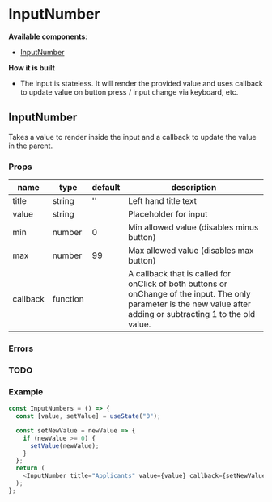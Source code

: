 # InputNumber

**Available components**:

- [InputNumber](#inputnumber)

**How it is built**

- The input is stateless. It will render the provided value and uses callback to update value on button press / input change via keyboard, etc.

## InputNumber

Takes a value to render inside the input and a callback to update the value in the parent.

### Props

| name     | type     | default | description                                                                                                                                                         |
| -------- | -------- | ------- | ------------------------------------------------------------------------------------------------------------------------------------------------------------------- |
| title    | string   | ''      | Left hand title text                                                                                                                                                |
| value    | string   |         | Placeholder for input                                                                                                                                               |
| min      | number   | 0       | Min allowed value (disables minus button)                                                                                                                           |
| max      | number   | 99      | Max allowed value (disables max button)                                                                                                                             |
| callback | function |         | A callback that is called for onClick of both buttons or onChange of the input. The only parameter is the new value after adding or subtracting 1 to the old value. |

### Errors

### TODO

### Example

```javascript
const InputNumbers = () => {
  const [value, setValue] = useState("0");

  const setNewValue = newValue => {
    if (newValue >= 0) {
      setValue(newValue);
    }
  };
  return (
    <InputNumber title="Applicants" value={value} callback={setNewValue} />
  );
};
```
